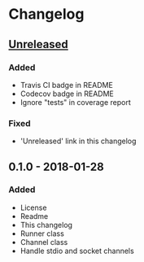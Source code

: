# Changelog

## [Unreleased]
### Added
- Travis CI badge in README
- Codecov badge in README
- Ignore "tests" in coverage report

### Fixed
- 'Unreleased' link in this changelog

## 0.1.0 - 2018-01-28
### Added
- License
- Readme
- This changelog
- Runner class
- Channel class
- Handle stdio and socket channels

[Unreleased]: https://github.com/aragaer/runner/compare/v0.1.0...HEAD
